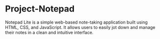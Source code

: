 # Project-Notepad
Notepad Lite is a simple web-based note-taking application built using HTML, CSS, and JavaScript. It allows users to easily jot down and manage their notes in a clean and intuitive interface.
